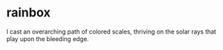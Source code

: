 rainbox
=======

I cast an overarching path of colored scales, thriving on the solar rays that play upon the bleeding edge.